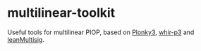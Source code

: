 # multilinear-toolkit

Useful tools for multilinear PIOP, based on [Plonky3](https://github.com/Plonky3), [whir-p3](https://github.com/tcoratger/whir-p3) and [leanMultisig](github.com/leanEthereum/leanMultisig).